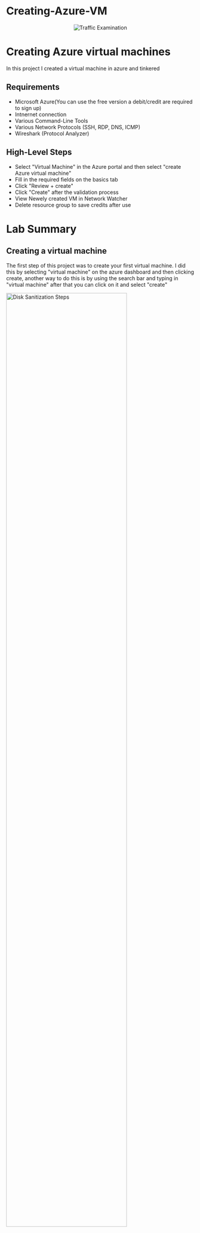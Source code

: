 # Creating-Azure-VM

<p align="center">
<img src="https://i.imgur.com/Ua7udoS.png" alt="Traffic Examination"/>
</p>

<h1>Creating Azure virtual machines</h1>
In this project I created a virtual machine in azure and tinkered<br />



<h2>Requirements</h2>

- Microsoft Azure(You can use the free version a debit/credit are required to sign up)
- Intnernet connection
- Various Command-Line Tools
- Various Network Protocols (SSH, RDP, DNS, ICMP)
- Wireshark (Protocol Analyzer)

<h2>High-Level Steps</h2>

- Select "Virtual Machine" in the Azure portal and then select "create Azure virtual machine"
- Fill in the required fields on the basics tab
- Click "Review + create"
- Click "Create" after the validation process
- View Newely created VM in Network Watcher
- Delete resource group to save credits after use
<h1>Lab Summary</h1>
<h2>Creating a virtual machine</h2>
<p>
The first step of this project was to create your first virtual machine. I did this by selecting "virtual machine" on the azure dashboard and then clicking create, another way to do this is by using the search bar and typing in "virtual machine" after that you can click on it and select "create"</p>
<img src="https://i.imgur.com/YK94SIh.png" height="80%" width="80%" alt="Disk Sanitization Steps"/>
</p>

<br />

<h2>Filling out the basic information</h2>
<p>
After clicking "create virtual machine" I was redirected to the "basics" page, and this is where I filled out the information for my virtual machine. On this page I decided if I wanted to create a new resource group or add my virtual machine to an existing resource group. I also choose a region that was closet to me but I also noticed that not every service is avaliable in every resource group. After selecting the region I created a username and password for my virtual machine. Once I filled everything out I clicked "Review + create". After clicking "Review + create" I had to make sure the virtual machine passed the validation, and once it passed the review I was able to officially create my virtual machine.
</p>
<br />

<p>
<img src="https://i.imgur.com/SDL7FsW.png" height="80%" width="80%" alt="Disk Sanitization Steps"/>
</p>
<br />
<h2>Blocking inbound ports with port security rules</h2>
<p>
The next step of my project was to stop the continuous ping requests from my Windows VM. I did this by adjusting the inbound port rules for my Ubuntu VM via the Network Security Group settings, and I denied traffic from the ICMP port. This allowed me to observe the ping requests timing out, and I didn't receive a response from the VM. </p>
<img src="https://i.imgur.com/vbtVvOi.png" width="80%" alt="Disk Sanitization Steps"/>
<br />
<h2>Other port practice</h2>
<h3>Connecting with SSH</h3>
<p>
I connected to the Ubuntu VM using SSH. While connected to the Ubuntu VM I created a new directory using the mkdir command and added a file to the directory using the touch command. 
<img src="https://i.imgur.com/4RHnH8G.png" width="80%" alt="Disk Sanitization Steps"/>
<h3>DNS traffic monitoring</h3>
<p>
I used nslookup to send a DNS request to Google. Google's DNS server responded with IPv6 and IPv4 addresses .</p>
<img src="https://i.imgur.com/UB7QZNv.png" width="80%" alt="dns"/>

<br />
<h2>Alternative method to filter ports via Wireshark</h2>
<p>
I also learned a different method to filter ports in Wireshark. The other way to filter ports is by typing the network protocol and the port you are trying to filter. I have listed examples below:</p>

- tcp.port == 22
- udp.port == 53

<br />
<h2>Conclusion</h2>
<p> Overall this lab was insightful because it allowed me to visualize network traffic through different protocols. It allowed me to tinker with different settings and gain hands-on experience. It is important to read how network protocols work, but the hands-on experience reinforces the concepts I have been learning about. </p>
